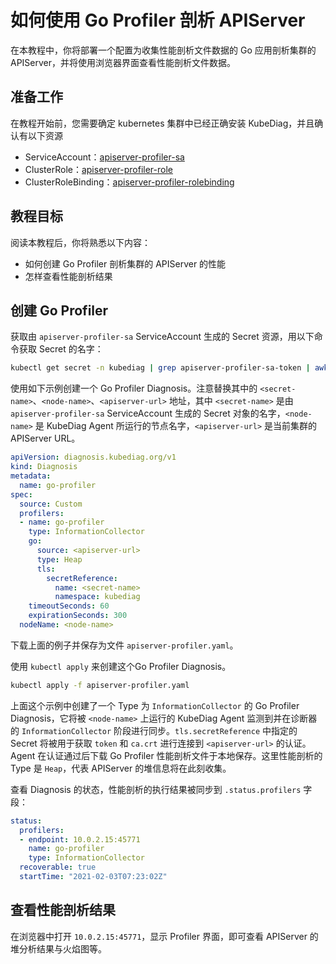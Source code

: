 # 如何使用 Go Profiler 剖析 APIServer

在本教程中，你将部署一个配置为收集性能剖析文件数据的 Go 应用剖析集群的 APIServer，并将使用浏览器界面查看性能剖析文件数据。

## 准备工作

在教程开始前，您需要确定 kubernetes 集群中已经正确安装 KubeDiag，并且确认有以下资源

* ServiceAccount：[apiserver-profiler-sa](../../config/rbac/apiserver_profiler_viewer_serviceaccount.yaml)
* ClusterRole：[apiserver-profiler-role](../../config/rbac/apiserver_profiler_viewer_clusterrole.yaml)
* ClusterRoleBinding：[apiserver-profiler-rolebinding](../../config/rbac/apiserver_profiler_viewer_binding.yaml)

## 教程目标

阅读本教程后，你将熟悉以下内容：

* 如何创建 Go Profiler 剖析集群的 APIServer 的性能
* 怎样查看性能剖析结果

## 创建 Go Profiler

获取由 `apiserver-profiler-sa` ServiceAccount 生成的 Secret 资源，用以下命令获取 Secret 的名字：

```bash
kubectl get secret -n kubediag | grep apiserver-profiler-sa-token | awk '{print $1}'
```

使用如下示例创建一个 Go Profiler Diagnosis。注意替换其中的 `<secret-name>`、`<node-name>`、`<apiserver-url>` 地址，其中 `<secret-name>` 是由 `apiserver-profiler-sa` ServiceAccount 生成的 Secret 对象的名字，`<node-name>` 是 KubeDiag Agent 所运行的节点名字，`<apiserver-url>` 是当前集群的 APIServer URL。

```yaml
apiVersion: diagnosis.kubediag.org/v1
kind: Diagnosis
metadata:
  name: go-profiler
spec:
  source: Custom
  profilers:
  - name: go-profiler
    type: InformationCollector
    go:
      source: <apiserver-url>
      type: Heap
      tls:
        secretReference:
          name: <secret-name>
          namespace: kubediag
    timeoutSeconds: 60
    expirationSeconds: 300
  nodeName: <node-name>
```

下载上面的例子并保存为文件 `apiserver-profiler.yaml`。

使用 `kubectl apply` 来创建这个Go Profiler Diagnosis。

```bash
kubectl apply -f apiserver-profiler.yaml
```

上面这个示例中创建了一个 Type 为 `InformationCollector` 的 Go Profiler Diagnosis，它将被 `<node-name>` 上运行的 KubeDiag Agent 监测到并在诊断器的 `InformationCollector` 阶段进行同步。`tls.secretReference` 中指定的 Secret 将被用于获取 `token` 和 `ca.crt` 进行连接到 `<apiserver-url>` 的认证。Agent 在认证通过后下载 Go Profiler 性能剖析文件于本地保存。这里性能剖析的 Type 是 `Heap`，代表 APIServer 的堆信息将在此刻收集。

查看 Diagnosis 的状态，性能剖析的执行结果被同步到 `.status.profilers` 字段：

```yaml
status:
  profilers:
  - endpoint: 10.0.2.15:45771
    name: go-profiler
    type: InformationCollector
  recoverable: true
  startTime: "2021-02-03T07:23:02Z"
```

## 查看性能剖析结果

在浏览器中打开 `10.0.2.15:45771`，显示 Profiler 界面，即可查看 APIServer 的堆分析结果与火焰图等。
